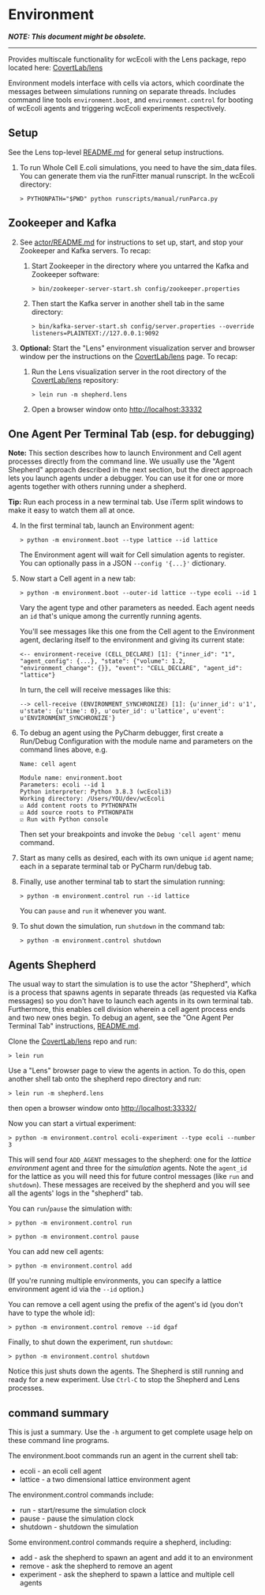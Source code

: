 # Environment

***NOTE: This document might be obsolete.***

<hr>


Provides multiscale functionality for wcEcoli with the Lens package, repo located here: [CovertLab/lens](https://github.com/CovertLab/lens)

Environment models interface with cells via actors, which coordinate the messages between simulations running on separate threads.
Includes command line tools `environment.boot`, and `environment.control` for booting of wcEcoli agents and triggering wcEcoli experiments respectively.

## Setup

See the Lens top-level [README.md](https://github.com/CovertLab/Lens/blob/master/README.md) for general setup instructions.

1. To run Whole Cell E.coli simulations, you need to have the sim_data files. You can generate them via the
runFitter manual runscript. In the wcEcoli directory:

    `> PYTHONPATH="$PWD" python runscripts/manual/runParca.py`

## Zookeeper and Kafka

2. See [actor/README.md](https://github.com/CovertLab/Lens/blob/master/lens/actor/README.md) for instructions to set up, start, and stop your Zookeeper and Kafka servers. To recap:

   1. Start Zookeeper in the directory where you untarred the Kafka and Zookeeper software:

      `> bin/zookeeper-server-start.sh config/zookeeper.properties`

   2. Then start the Kafka server in another shell tab in the same directory:

      `> bin/kafka-server-start.sh config/server.properties --override listeners=PLAINTEXT://127.0.0.1:9092`

3. **Optional:** Start the "Lens" environment visualization server and browser window per the instructions on the [CovertLab/lens](https://github.com/CovertLab/lens) page. To recap:

   1. Run the Lens visualization server in the root directory of the [CovertLab/lens](https://github.com/CovertLab/lens) repository:

      `> lein run -m shepherd.lens`

   2. Open a browser window onto [http://localhost:33332](http://localhost:33332)


## One Agent Per Terminal Tab (esp. for debugging)

**Note:** This section describes how to launch Environment and Cell agent processes directly
from the command line. We usually use the "Agent Shepherd" approach described in the next section,
but the direct approach lets you launch agents under a debugger. You can use it for one or more
agents together with others running under a shepherd.

**Tip:** Run each process in a new terminal tab. Use iTerm split windows to make it easy to watch them all at once.

4. In the first terminal tab, launch an Environment agent:

      `> python -m environment.boot --type lattice --id lattice`

      The Environment agent will wait for Cell simulation agents to register.
      You can optionally pass in a JSON `--config '{...}'` dictionary.

5. Now start a Cell agent in a new tab:

   `> python -m environment.boot --outer-id lattice --type ecoli --id 1`

   Vary the agent type and other parameters as needed. Each agent needs an `id` that's unique among the
   currently running agents.

   You'll see messages like this one from the Cell agent to the Environment agent,
   declaring itself to the environment and giving its current state:

   `<-- environment-receive (CELL_DECLARE) [1]: {"inner_id": "1", "agent_config": {...}, "state": {"volume": 1.2, "environment_change": {}}, "event": "CELL_DECLARE", "agent_id": "lattice"}`

   In turn, the cell will receive messages like this:

   `--> cell-receive (ENVIRONMENT_SYNCHRONIZE) [1]: {u'inner_id': u'1', u'state': {u'time': 0}, u'outer_id': u'lattice', u'event': u'ENVIRONMENT_SYNCHRONIZE'}`

6. To debug an agent using the PyCharm debugger, first create a Run/Debug Configuration with the
module name and parameters on the command lines above, e.g.

   ```
   Name: cell agent
   
   Module name: environment.boot
   Parameters: ecoli --id 1
   Python interpreter: Python 3.8.3 (wcEcoli3)
   Working directory: /Users/YOU/dev/wcEcoli
   ☑︎ Add content roots to PYTHONPATH
   ☑︎ Add source roots to PYTHONPATH
   ☑︎ Run with Python console
   ```

   Then set your breakpoints and invoke the `Debug 'cell agent'` menu command.

6. Start as many cells as desired, each with its own unique `id` agent name; each in a
separate terminal tab or PyCharm run/debug tab.

7. Finally, use another terminal tab to start the simulation running:

   `> python -m environment.control run --id lattice`

   You can `pause` and `run` it whenever you want.

8. To shut down the simulation, run `shutdown` in the command tab:

   `> python -m environment.control shutdown`

## Agents Shepherd

The usual way to start the simulation is to use the actor "Shepherd", which is a process
that spawns agents in separate threads (as requested via Kafka messages) so you don't have to
launch each agents in its own terminal tab.
Furthermore, this enables cell division wherein a cell agent process ends and two
new ones begin.
To debug an agent, see the "One Agent Per Terminal Tab" instructions, [README.md](https://github.com/CovertLab/lens/README.md).

Clone the [CovertLab/lens](https://github.com/CovertLab/lens) repo and run:

   `> lein run`

Use a "Lens" browser page to view the agents in action. To do this, open another shell
tab onto the shepherd repo directory and run:

   `> lein run -m shepherd.lens`

then open a browser window onto [http://localhost:33332/](http://localhost:33332/)

Now you can start a virtual experiment:

   `> python -m environment.control ecoli-experiment --type ecoli --number 3`

This will send four `ADD_AGENT` messages to the shepherd: one for the _lattice environment_ agent and three for the _simulation_ agents. Note the `agent_id` for the lattice as you will need this for future control messages (like `run` and `shutdown`). These messages are received by the shepherd and you will see all the agents' logs in the "shepherd" tab.

You can `run`/`pause` the simulation with:

   `> python -m environment.control run`

   `> python -m environment.control pause`

You can add new cell agents:

   `> python -m environment.control add`

(If you're running multiple environments, you can specify a lattice environment agent id via the `--id` option.)

You can remove a cell agent using the prefix of the agent's id (you don't have to type the whole id):

   `> python -m environment.control remove --id dgaf`

Finally, to shut down the experiment, run `shutdown`:

   `> python -m environment.control shutdown`

Notice this just shuts down the agents. The Shepherd is still running and ready for a new experiment.
Use `Ctrl-C` to stop the Shepherd and Lens processes.

## command summary

This is just a summary.
Use the `-h` argument to get complete usage help on these command line programs.

The environment.boot commands run an agent in the current shell tab:

* ecoli - an ecoli cell agent
* lattice - a two dimensional lattice environment agent

The environment.control commands include:

* run - start/resume the simulation clock
* pause - pause the simulation clock
* shutdown - shutdown the simulation

Some environment.control commands require a shepherd, including:

* add - ask the shepherd to spawn an agent and add it to an environment
* remove - ask the shepherd to remove an agent
* experiment - ask the shepherd to spawn a lattice and multiple cell agents
